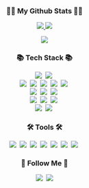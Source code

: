 <h3 align="center">👩‍💻 My Github Stats 👩‍💻</h3>


<div align="center">
<a href="s">
  <img src="https://github-readme-stats.vercel.app/api/top-langs/?username=jhyunwoo&exclude_repo=dkssud8150.github.io&layout=compact&theme=tokyonight" />
</a>
<a href="s">
  <img src="https://github-readme-stats.vercel.app/api?username=jhyunwoo&theme=tokyonight&show_icons=true"  />
</a>
</div>




<p align="center">
  <a href="https://hits.seeyoufarm.com"><img src="https://hits.seeyoufarm.com/api/count/incr/badge.svg?url=https%3A%2F%2Fgithub.com%2Fjhyunwoo&count_bg=%2341B883&title_bg=%23CDC2C2&icon=github.svg&icon_color=%23E7E7E7&title=hits&edge_flat=false"/></a>
</p>

<h3 align="center">📚 Tech Stack 📚</h3>
<p align="center">
    <img src="https://img.shields.io/badge/Python-3766AB?style=flat-square&logo=Python&logoColor=white"/></a>&nbsp 
    <img src="https://img.shields.io/badge/Javascript-ffb13b?style=flat-square&logo=javascript&logoColor=white"/></a>&nbsp 
   <br>
    <img src="https://img.shields.io/badge/PyTorch-EE4C2C?style=flat-square&logo=PyTorch&logoColor=white"/></a>&nbsp 
    <img src="https://img.shields.io/badge/TensorFlow-FF6F00?style=flat-square&logo=TensorFlow&logoColor=white"/></a>&nbsp 
    <img src="https://img.shields.io/badge/React-61DAFB?style=flat-square&logo=React&logoColor=white"/></a>&nbsp 
    <img src="https://img.shields.io/badge/Tailwind CSS-06B6D4?style=flat-square&logo=TailwindCSS&logoColor=white"/></a>&nbsp 
    <img src="https://img.shields.io/badge/Prisma-2D3748?style=flat-square&logo=Prisma&logoColor=white"/></a>&nbsp 
  <br>
    <img src="https://img.shields.io/badge/Node.js-339933?style=flat-square&logo=Node.js&logoColor=white"/></a>&nbsp
    <img src="https://img.shields.io/badge/Next.js-000000?style=flat-square&logo=Next.js&logoColor=white"/></a>&nbsp 
    <img src="https://img.shields.io/badge/Expo-000020?style=flat-square&logo=Expo&logoColor=white"/></a>&nbsp 
  <br>
    <img src="https://img.shields.io/badge/Vercel-000000?style=flat-square&logo=Vercel&logoColor=white"/></a>&nbsp 
    <img src="https://img.shields.io/badge/AWS-232F3E?style=flat-square&logo=AmazonAWS&logoColor=white"/></a>&nbsp 
    <img src="https://img.shields.io/badge/Netlify-00C7B7?style=flat-square&logo=Netlify&logoColor=white"/></a>&nbsp 
  <br>
    <img src="https://img.shields.io/badge/Linux-FCC624?style=flat-square&logo=Linux&logoColor=white"/></a>&nbsp 
    <img src="https://img.shields.io/badge/Windows-0078D6?style=flat-square&logo=Windows&logoColor=white"/></a>&nbsp 
</p>

<h3 align="center">🛠️ Tools 🛠️</h3>
<p align="center">
    <img src="https://img.shields.io/badge/Adobe Lighroom Classic-31A8FF?style=flat-square&logo=Adobe Lightroom Classic&logoColor=white"/></a>&nbsp 
    <img src="https://img.shields.io/badge/Affinity Photo-7E4DD2?style=flat-square&logo=Affinity Photo&logoColor=white"/></a>&nbsp 
    <img src="https://img.shields.io/badge/Jupyter-F37626?style=flat-square&logo=Jupyter&logoColor=white"/></a>&nbsp 
    <img src="https://img.shields.io/badge/Anaconda-44A833?style=flat-square&logo=Anaconda&logoColor=white"/></a>&nbsp 
    <img src="https://img.shields.io/badge/Visual Studio Code-007ACC?style=flat-square&logo=Visual Studio Code&logoColor=white"/></a>&nbsp 
    <img src="https://img.shields.io/badge/PyCharm-000000?style=flat-square&logo=PyCharm&logoColor=white"/></a>&nbsp 
    <img src="https://img.shields.io/badge/WebStorm-000000?style=flat-square&logo=WebStorm&logoColor=white"/></a>&nbsp 
</p>

<h3 align="center">🌈 Follow Me 🌈</h3>
<p align="center">
  <a href="https://www.instagram.com/hyun_woo0228/"><img src="https://img.shields.io/badge/Instagram-E4405F?style=flat-square&logo=Instagram&logoColor=white&link=https://www.instagram.com/hyun_woo0228/"/></a>&nbsp
  <a href="mailto:jhyunwoo0228@gmail.com"><img src="https://img.shields.io/badge/Gmail-d14836?style=flat-square&logo=Gmail&logoColor=white&link=jhyunwoo0228@gmail.com"/></a>
</p>
